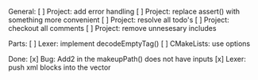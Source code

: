 General:
[ ] Project: add error handling
[ ] Project: replace assert() with something more convenient
[ ] Project: resolve all todo's
[ ] Project: checkout all comments
[ ] Project: remove unnesesary includes

Parts:
[ ] Lexer: implement decodeEmptyTag()
[ ] CMakeLists: use options

Done:
[x] Bug: Add2 in the makeupPath() does not have inputs
[x] Lexer: push xml blocks into the vector